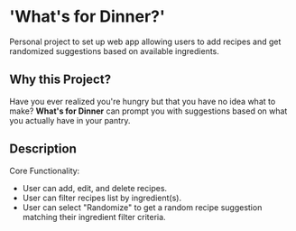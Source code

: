 # 'What's for Dinner?'

Personal project to set up web app allowing users to add recipes and get randomized suggestions based on available ingredients.

## Why this Project?

Have you ever realized you're hungry but that you have no idea what to make? **What's for Dinner** can prompt you with suggestions based on what you actually have in your pantry.

## Description

Core Functionality:
* User can add, edit, and delete recipes.
* User can filter recipes list by ingredient(s).
* User can select "Randomize" to get a random recipe suggestion matching their ingredient filter criteria.
